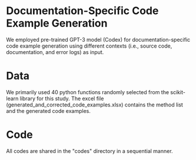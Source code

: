 # Documentation-Specific Code Example Generation
We employed pre-trained GPT-3 model (Codex) for documentation-specific code example generation using different contexts (i.e., source code, documentation, and error logs) as input. 

# Data
We primarily used 40 python functions randomly selected from the scikit-learn library for this study. The excel file (generated_and_corrected_code_examples.xlsx) contains the method list and the generated code examples.

# Code
All codes are shared in the "codes" directory in a sequential manner.
